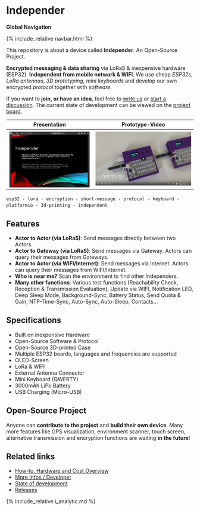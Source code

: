 # Independer

**Global Navigation**

{% include_relative navbar.html %}

This repository is about a device called **Independer**. An Open-Source Project.

**Encrypted messaging & data sharing** via LoRaS & inexpensive hardware (ESP32). **Independent from mobile network & WIFI**. We use cheap *ESP32s*, *LoRa antennas*, *3D prototyping*, *mini keyboards* and develop our own encrypted *protocol* together with *software*.

If you want to **join, or have an idea**, feel free to [write us](mailto:maximilian@bundscherer-online.de) or [start a discussion](https://github.com/maxbundscherer/independer-loras/discussions). The current state of development can be viewed on the [project board](https://github.com/maxbundscherer/independer-loras/projects/2).

Presentation             |  Prototype-Video
:-------------------------:|:-------------------------:
<a href="http://a-sdr.org/independer/independer.pdf" target="_blank"><img src="images/openpdf.png" style="max-height:250px" /></a> | <a href="https://www.youtube.com/watch?v=-8pI4nHZv2M" target="_blank"><img src="images/play.png" style="max-height:250px"/></a>

``esp32 - lora - encryption - short-message - protocol - keyboard - platformio - 3d-printing - independent``

## Features

- **Actor to Actor (via LoRaS)**: Send messages directly between two Actors.
- **Actor to Gateway (via LoRaS)**: Send messages via Gateway. Actors can query their messages from Gateways.
- **Actor to Actor (via WIFI/Internet)**: Send messages via Internet. Actors can query their messages from WIFI/Internet.
- **Who is near me?** Scan the environment to find other Independers.
- **Many other functions**: Various test functions (Reachability Check, Reception & Transmission Evaluation), Update via WIFI, Notification LED, Deep Sleep Mode, Background-Sync, Battery Status, Send Quota & Gain, NTP-Time-Sync, Auto-Sync, Auto-Sleep, Contacts...

## Specifications

- Built on inexpensive Hardware
- Open-Source Software & Protocol
- Open-Source 3D-printed Case
- Multiple ESP32 boards, languages and frequencies are supported
- OLED-Screen
- LoRa & WIFI
- External Antenna Connector
- Mini Keyboard (QWERTY)
- 3000mAh LiPo Battery
- USB Charging (Micro-USB)

## Open-Source Project

Anyone can **contribute to the project** and **build their own device**. Many more features like GPS visualization, environment scanner, touch screen, alternative transmission and encryption functions are waiting **in the future**!

## Related links

- [How-to, Hardware and Cost Overview](https://github.com/maxbundscherer/independer-loras/blob/master/docs/howto.md)
- [More Infos / Developer](https://github.com/maxbundscherer/independer-loras)
- [State of development](https://github.com/maxbundscherer/independer-loras/projects/2)
- [Releases](https://github.com/maxbundscherer/independer-loras/releases)

{% include_relative i_analytic.md %}

